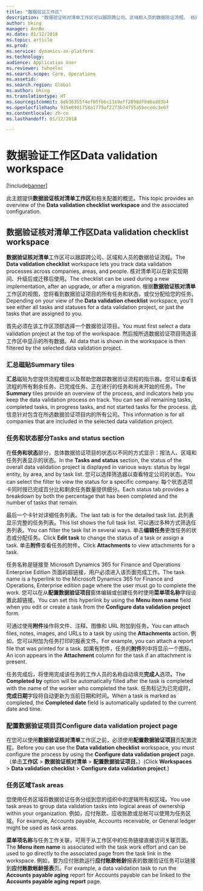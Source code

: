 ```yaml
---
title: "数据验证工作区"
description: "数据验证核对清单工作区可以跟踪跨公司、区域和人员的数据验证流程。 核对清单可以在新实现期间、升级后或迁移后使用。"
author: bking
manager: AnnBe
ms.date: 01/12/2018
ms.topic: article
ms.prod: 
ms.service: dynamics-ax-platform
ms.technology: 
audience: Application User
ms.reviewer: twheeloc
ms.search.scope: Core, Operations
ms.assetid: 
ms.search.region: Global
ms.author: bking
ms.translationtype: HT
ms.sourcegitcommit: 8db36355f4ef05fb6c11b9eff2090df8d6ad03b4
ms.openlocfilehash: 935e8901758a1779af2273b74f55a5becedc3e07
ms.contentlocale: zh-cn
ms.lasthandoff: 01/12/2018

---
```


# <a name="data-validation-workspace"></a><span data-ttu-id="e788c-104">数据验证工作区</span><span class="sxs-lookup"><span data-stu-id="e788c-104">Data validation workspace</span></span>

[!include[banner](../includes/banner.md)]


<span data-ttu-id="e788c-105">此主题提供**数据验证核对清单工作区**和相关配置的概览。</span><span class="sxs-lookup"><span data-stu-id="e788c-105">This topic provides an overview of the **Data validation checklist workspace** and the associated configuration.</span></span>

## <a name="data-validation-checklist-workspace"></a><span data-ttu-id="e788c-106">数据验证核对清单工作区</span><span class="sxs-lookup"><span data-stu-id="e788c-106">Data validation checklist workspace</span></span>

<span data-ttu-id="e788c-107">**数据验证核对清单**工作区可以跟踪跨公司、区域和人员的数据验证流程。</span><span class="sxs-lookup"><span data-stu-id="e788c-107">The **Data validation checklist** workspace lets you track data validation processes across companies, areas, and people.</span></span> <span data-ttu-id="e788c-108">核对清单可以在新实现期间、升级后或迁移后使用。</span><span class="sxs-lookup"><span data-stu-id="e788c-108">The checklist can be used during a new implementation, after an upgrade, or after a migration.</span></span> <span data-ttu-id="e788c-109">根据**数据验证核对清单**工作区的视图，您将看到数据验证项目的所有任务和状态，或仅分配给您的任务。</span><span class="sxs-lookup"><span data-stu-id="e788c-109">Depending on your view of the **Data validation checklist** workspace, you'll see either all tasks and statuses for a data validation project, or just the tasks that are assigned to you.</span></span>

<span data-ttu-id="e788c-110">首先必须在该工作区顶部选择一个数据验证项目。</span><span class="sxs-lookup"><span data-stu-id="e788c-110">You must first select a data validation project at the top of the workspace.</span></span> <span data-ttu-id="e788c-111">然后按所选数据验证项目筛选该工作区中显示的所有数据。</span><span class="sxs-lookup"><span data-stu-id="e788c-111">All data that is shown in the workspace is then filtered by the selected data validation project.</span></span>

### <a name="summary-tiles"></a><span data-ttu-id="e788c-112">汇总磁贴</span><span class="sxs-lookup"><span data-stu-id="e788c-112">Summary tiles</span></span>

<span data-ttu-id="e788c-113">**汇总**磁贴为您提供流程概览以及帮助您跟踪数据验证流程的指示器。您可以查看该流程的所有剩余任务、已完成任务、正在进行的任务和尚未开始的任务。</span><span class="sxs-lookup"><span data-stu-id="e788c-113">The **Summary** tiles provide an overview of the process, and indicators help you keep the data validation process on track. You can see all remaining tasks, completed tasks, in progress tasks, and not started tasks for the process.</span></span> <span data-ttu-id="e788c-114">此信息针对包含在所选数据验证项目内的所有公司。</span><span class="sxs-lookup"><span data-stu-id="e788c-114">This information is for all companies that are included in the selected data validation project.</span></span>

### <a name="tasks-and-status-section"></a><span data-ttu-id="e788c-115">任务和状态部分</span><span class="sxs-lookup"><span data-stu-id="e788c-115">Tasks and status section</span></span>

<span data-ttu-id="e788c-116">在**任务和状态**部分，总体数据验证项目的状态以不同的方式显示：按法人、区域和任务列表显示的状态。</span><span class="sxs-lookup"><span data-stu-id="e788c-116">In the **Tasks and status** section, the status of the overall data validation project is displayed in various ways: status by legal entity, by area, and by task list.</span></span> <span data-ttu-id="e788c-117">您可以选择筛选器以查看特定公司的状态。</span><span class="sxs-lookup"><span data-stu-id="e788c-117">You can select the filter to view the status for a specific company.</span></span> <span data-ttu-id="e788c-118">每个状态选项卡同时按已完成百分比和剩余任务数量提供细分。</span><span class="sxs-lookup"><span data-stu-id="e788c-118">Each status tab provides a breakdown by both the percentage that has been completed and the number of tasks that remain.</span></span>

<span data-ttu-id="e788c-119">最后一个卡针对详细任务列表。</span><span class="sxs-lookup"><span data-stu-id="e788c-119">The last tab is for the detailed task list.</span></span> <span data-ttu-id="e788c-120">此列表显示完整的任务列表。</span><span class="sxs-lookup"><span data-stu-id="e788c-120">This list shows the full task list.</span></span>
<span data-ttu-id="e788c-121">可以通过多种方式筛选任务列表。</span><span class="sxs-lookup"><span data-stu-id="e788c-121">You can filter the task list in several ways.</span></span> <span data-ttu-id="e788c-122">单击**编辑任务**更改任务的状态或分配任务。</span><span class="sxs-lookup"><span data-stu-id="e788c-122">Click **Edit task** to change the status of a task or assign a task.</span></span> <span data-ttu-id="e788c-123">单击**附件**查看任务的附件。</span><span class="sxs-lookup"><span data-stu-id="e788c-123">Click **Attachments** to view attachments for a task.</span></span>

<span data-ttu-id="e788c-124">任务名称是链接至 Microsoft Dynamics 365 for Finance and Operations Enterprise Edition 页面的超链接，用户必须进入该页面完成工作。</span><span class="sxs-lookup"><span data-stu-id="e788c-124">The task name is a hyperlink to the Microsoft Dynamics 365 for Finance and Operations, Enterprise edition page where the user must go to complete the work.</span></span> <span data-ttu-id="e788c-125">您可以在从**配置数据验证项目**窗体编辑或创建任务时使用**菜单项名称**字段设置此超链接。</span><span class="sxs-lookup"><span data-stu-id="e788c-125">You can set this hyperlink by using the **Menu item name** field when you edit or create a task from the **Configure data validation project** form.</span></span>

<span data-ttu-id="e788c-126">可通过使用**附件**操作将文件、注释、图像和 URL 附加到任务。</span><span class="sxs-lookup"><span data-stu-id="e788c-126">You can attach files, notes, images, and URLs to a task by using the **Attachments** action.</span></span> <span data-ttu-id="e788c-127">例如，您可以附加为任务打印的报表文件。</span><span class="sxs-lookup"><span data-stu-id="e788c-127">For example, you can attach a report file that was printed for a task.</span></span> <span data-ttu-id="e788c-128">如果有附件，任务的**附件**列中将显示一个图标。</span><span class="sxs-lookup"><span data-stu-id="e788c-128">An icon appears in the **Attachment** column for the task if an attachment is present.</span></span>

<span data-ttu-id="e788c-129">任务完成后，将使用完成该任务的工作人员的名称自动填充**完成人**选项。</span><span class="sxs-lookup"><span data-stu-id="e788c-129">The **Completed by** option will be automatically filled after the task is completed with the name of the worker who completed the task.</span></span> <span data-ttu-id="e788c-130">任务标记为已完成时，**完成日期**字段将自动更新为当前日期和时间。</span><span class="sxs-lookup"><span data-stu-id="e788c-130">When a task is marked as completed, the **Completed date** field is automatically updated to the current date and time.</span></span>

### <a name="configure-data-validation-project-page"></a><span data-ttu-id="e788c-131">配置数据验证项目页</span><span class="sxs-lookup"><span data-stu-id="e788c-131">Configure data validation project page</span></span>

<span data-ttu-id="e788c-132">在您可以使用**数据验证核对清单**工作区之前，必须使用**配置数据验证项目**页配置流程。</span><span class="sxs-lookup"><span data-stu-id="e788c-132">Before you can use the **Data validation checklist** workspace, you must configure the process by using the **Configure data validation project** page.</span></span> <span data-ttu-id="e788c-133">（单击**工作区** \> **数据验证核对清单** \> **配置数据验证项目**。）</span><span class="sxs-lookup"><span data-stu-id="e788c-133">(Click **Workspaces** \> **Data validation checklist** \> **Configure data validation project**.)</span></span>

### <a name="task-areas"></a><span data-ttu-id="e788c-134">任务区域</span><span class="sxs-lookup"><span data-stu-id="e788c-134">Task areas</span></span>

<span data-ttu-id="e788c-135">您使用任务区域将数据验证任务分组到您的组织中的逻辑所有权区域。</span><span class="sxs-lookup"><span data-stu-id="e788c-135">You use task areas to group data validation tasks into logical areas of ownership within your organization.</span></span> <span data-ttu-id="e788c-136">例如，应付账款、应收账款或总帐可以使用为任务区域。</span><span class="sxs-lookup"><span data-stu-id="e788c-136">For example, Accounts payable, Accounts receivable, or General ledger might be used as task areas.</span></span>

<span data-ttu-id="e788c-137">**菜单项名称**与任务工作关联，可用于从工作区中的任务链接直接访问关联页面。</span><span class="sxs-lookup"><span data-stu-id="e788c-137">The **Menu item name** is associated with the task work effort and can be used to go directly to the associated page from the task link in the workspace.</span></span> <span data-ttu-id="e788c-138">例如，要为应付账款运行**应付账款帐龄**报表的数据验证任务可以链接到**应付账款帐龄报表**页。</span><span class="sxs-lookup"><span data-stu-id="e788c-138">For example, a data validation task to run the **Accounts payable aging** report for Accounts payable can be linked to the **Accounts payable aging report** page.</span></span>


